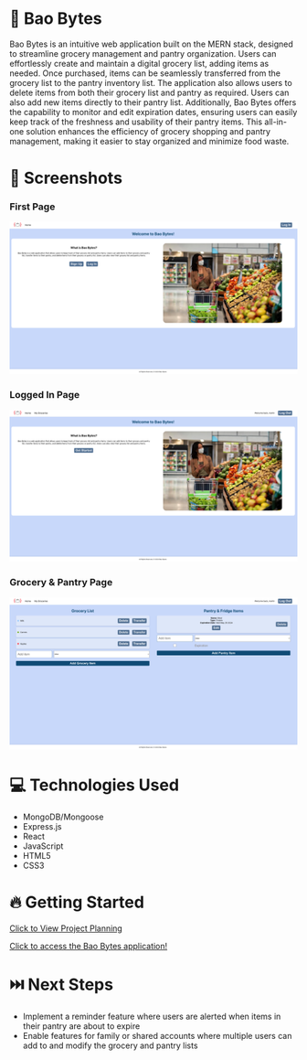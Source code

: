 # :dumpling: Bao Bytes

Bao Bytes is an intuitive web application built on the MERN stack, designed to streamline grocery management and pantry organization. Users can effortlessly create and maintain a digital grocery list, adding items as needed. Once purchased, items can be seamlessly transferred from the grocery list to the pantry inventory list. The application also allows users to delete items from both their grocery list and pantry as required. Users can also add new items directly to their pantry list. Additionally, Bao Bytes offers the capability to monitor and edit expiration dates, ensuring users can easily keep track of the freshness and usability of their pantry items. This all-in-one solution enhances the efficiency of grocery shopping and pantry management, making it easier to stay organized and minimize food waste.

# :camera_flash: Screenshots

  ### First Page
<img src='/public/FirstPage.png' >

  ### Logged In Page
<img src='/public/secondpage.png'>

  ### Grocery & Pantry Page
<img src='/public/thirdpage.png' >

# :computer: Technologies Used

- MongoDB/Mongoose
- Express.js
- React
- JavaScript
- HTML5
- CSS3

# :fire: Getting Started

[Click to View Project Planning](https://trello.com/invite/b/0zW6FFCu/ATTId80a7808ac746c229b0fb6447d62df67358FD2C1/project-4-grocery-list)

[Click to access the Bao Bytes application!](https://bao-bytes-371e040e1e1c.herokuapp.com/home)

# :next_track_button: Next Steps

- Implement a reminder feature where users are alerted when items in their pantry are about to expire
- Enable features for family or shared accounts where multiple users can add to and modify the grocery and pantry lists

